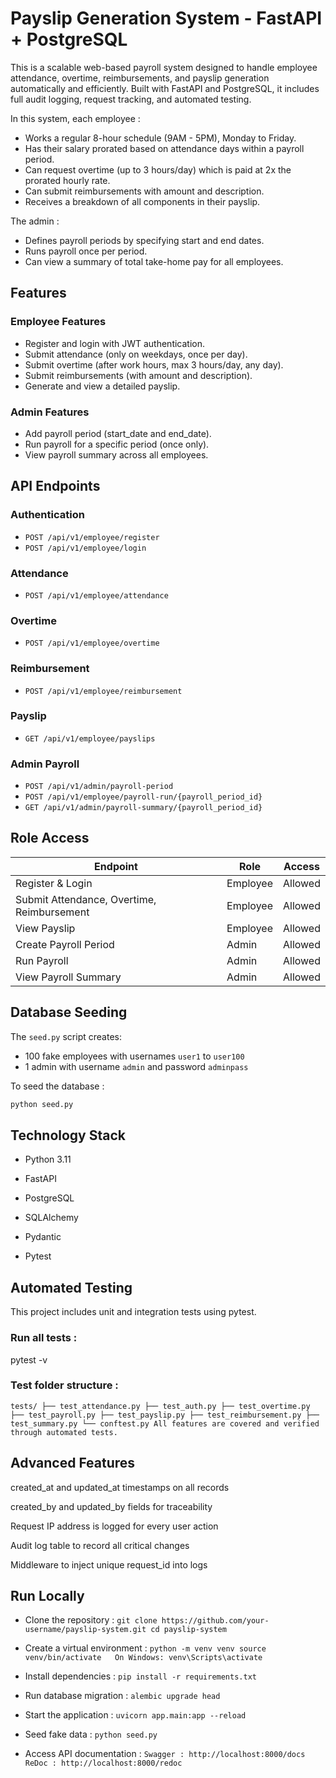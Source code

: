 # Payslip Generation System - FastAPI + PostgreSQL

This is a scalable web-based payroll system designed to handle employee attendance, overtime, reimbursements, and payslip generation automatically and efficiently. Built with FastAPI and PostgreSQL, it includes full audit logging, request tracking, and automated testing.

In this system, each employee :
- Works a regular 8-hour schedule (9AM - 5PM), Monday to Friday.
- Has their salary prorated based on attendance days within a payroll period.
- Can request overtime (up to 3 hours/day) which is paid at 2x the prorated hourly rate.
- Can submit reimbursements with amount and description.
- Receives a breakdown of all components in their payslip.

The admin :
- Defines payroll periods by specifying start and end dates.
- Runs payroll once per period.
- Can view a summary of total take-home pay for all employees.

## Features

### Employee Features
- Register and login with JWT authentication.
- Submit attendance (only on weekdays, once per day).
- Submit overtime (after work hours, max 3 hours/day, any day).
- Submit reimbursements (with amount and description).
- Generate and view a detailed payslip.

### Admin Features
- Add payroll period (start_date and end_date).
- Run payroll for a specific period (once only).
- View payroll summary across all employees.

## API Endpoints

### Authentication
- `POST /api/v1/employee/register`
- `POST /api/v1/employee/login`

### Attendance
- `POST /api/v1/employee/attendance`

### Overtime
- `POST /api/v1/employee/overtime`

### Reimbursement
- `POST /api/v1/employee/reimbursement`

### Payslip
- `GET /api/v1/employee/payslips`

### Admin Payroll
- `POST /api/v1/admin/payroll-period`
- `POST /api/v1/employee/payroll-run/{payroll_period_id}`
- `GET /api/v1/admin/payroll-summary/{payroll_period_id}`

## Role Access

|               Endpoint                      | Role     | Access       |
|---------------------------------------------|----------|--------------|
| Register & Login                            | Employee | Allowed      |
| Submit Attendance, Overtime, Reimbursement  | Employee | Allowed      |
| View Payslip                                | Employee | Allowed      |
| Create Payroll Period                       | Admin    | Allowed      |
| Run Payroll                                 | Admin    | Allowed      |
| View Payroll Summary                        | Admin    | Allowed      |

## Database Seeding

The `seed.py` script creates:
- 100 fake employees with usernames `user1` to `user100`
- 1 admin with username `admin` and password `adminpass`

To seed the database :

```bash
python seed.py
```

## Technology Stack

- Python 3.11

- FastAPI

- PostgreSQL

- SQLAlchemy

- Pydantic

- Pytest

## Automated Testing
This project includes unit and integration tests using pytest.

### Run all tests :

pytest -v

### Test folder structure :

``tests/
├── test_attendance.py
├── test_auth.py
├── test_overtime.py
├── test_payroll.py
├── test_payslip.py
├── test_reimbursement.py
├── test_summary.py
└── conftest.py
All features are covered and verified through automated tests.``

## Advanced Features

created_at and updated_at timestamps on all records

created_by and updated_by fields for traceability

Request IP address is logged for every user action

Audit log table to record all critical changes

Middleware to inject unique request_id into logs

## Run Locally
- Clone the repository :
`git clone https://github.com/your-username/payslip-system.git
cd payslip-system`

- Create a virtual environment :
`python -m venv venv
source venv/bin/activate  
On Windows: venv\Scripts\activate`

- Install dependencies :
`pip install -r requirements.txt`

- Run database migration :
`alembic upgrade head`

- Start the application :
`uvicorn app.main:app --reload`

- Seed fake data :
`python seed.py`

- Access API documentation :
```Swagger : http://localhost:8000/docs```
```ReDoc : http://localhost:8000/redoc```
